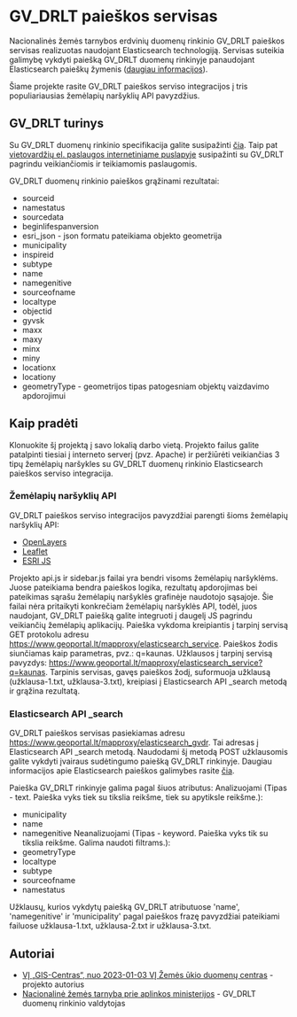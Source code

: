 # GV_DRLT paieškos servisas

Nacionalinės žemės tarnybos erdvinių duomenų rinkinio GV_DRLT paieškos servisas realizuotas naudojant Elasticsearch technologiją. Servisas suteikia galimybę vykdyti paiešką GV_DRLT duomenų rinkinyje panaudojant Elasticsearch paieškų žymenis ([daugiau informacijos](https://www.elastic.co/guide/en/elasticsearch/reference/current/search-search.html)). 

Šiame projekte rasite GV_DRLT paieškos serviso integracijos į tris populiariausias žemėlapių naršyklių API pavyzdžius. 

## GV_DRLT turinys

Su GV_DRLT duomenų rinkinio specifikacija galite susipažinti [čia](https://www.geoportal.lt/download/Specifikacijos/GV_DRLT-duomenu-specifikacija.pdf). Taip pat [vietovardžių el. paslaugos internetiniame puslapyje](https://www.geoportal.lt/vietovardziai/) susipažinti su GV_DRLT pagrindu veikiančiomis ir teikiamomis paslaugomis.

GV_DRLT duomenų rinkinio paieškos grąžinami rezultatai:
* sourceid
* namestatus
* sourcedata
* beginlifespanversion
* esri_json - json formatu pateikiama objekto geometrija
* municipality
* inspireid
* subtype
* name
* namegenitive
* sourceofname
* localtype
* objectid
* gyvsk
* maxx
* maxy
* minx
* miny
* locationx
* locationy
* geometryType - geometrijos tipas patogesniam objektų vaizdavimo apdorojimui

## Kaip pradėti

Klonuokite šį projektą į savo lokalią darbo vietą. Projekto failus galite patalpinti tiesiai į interneto serverį (pvz. Apache) ir peržiūrėti veikiančias 3 tipų žemėlapių naršykles su GV_DRLT duomenų rinkinio Elasticsearch paieškos serviso integracija.

### Žemėlapių naršyklių API

GV_DRLT paieškos serviso integracijos pavyzdžiai parengti šioms žemėlapių naršyklių API:
* [OpenLayers](https://openlayers.org/)
* [Leaflet](https://leafletjs.com/)
* [ESRI JS](https://developers.arcgis.com/javascript/)

Projekto api.js ir sidebar.js failai yra bendri visoms žemėlapių naršyklėms. Juose pateikiama bendra paieškos logika, rezultatų apdorojimas bei pateikimas sąrašu žemėlapių naršyklės grafinėje naudotojo sąsajoje. Šie failai nėra pritaikyti konkrečiam žemėlapių naršyklės API, todėl, juos naudojant, GV_DRLT paiešką galite integruoti į daugelį JS pagrindu veikiančių žemėlapių aplikacijų.
Paieška vykdoma kreipiantis į tarpinį servisą GET protokolu adresu https://www.geoportal.lt/mapproxy/elasticsearch_service. Paieškos žodis siunčiamas kaip parametras, pvz.: q=kaunas.
Užklausos į tarpinį servisą pavyzdys: https://www.geoportal.lt/mapproxy/elasticsearch_service?q=kaunas.
Tarpinis servisas, gavęs paieškos žodį, suformuoja užklausą (užklausa-1.txt, užklausa-3.txt), kreipiasi į Elasticsearch API _search metodą ir grąžina rezultatą.

### Elasticsearch API _search

GV_DRLT paieškos servisas pasiekiamas adresu https://www.geoportal.lt/mapproxy/elasticsearch_gvdr. Tai adresas į Elasticsearch API _search metodą. Naudodami šį metodą POST užklausomis galite vykdyti įvairaus sudėtingumo paiešką GV_DRLT rinkinyje. Daugiau informacijos apie Elasticsearch paieškos galimybes rasite [čia](https://www.elastic.co/guide/en/elasticsearch/reference/current/search-search.html).

Paieška GV_DRLT rinkinyje galima pagal šiuos atributus:
Analizuojami (Tipas - text. Paieška vyks tiek su tikslia reikšme, tiek su apytiksle reikšme.):
- municipality
- name
- namegenitive
Neanalizuojami (Tipas - keyword. Paieška vyks tik su tikslia reikšme. Galima naudoti filtrams.):
- geometryType
- localtype
- subtype
- sourceofname
- namestatus

Užklausų, kurios vykdytų paiešką GV_DRLT atributuose 'name', 'namegenitive' ir 'municipality' pagal paieškos frazę pavyzdžiai pateikiami failuose užklausa-1.txt, užklausa-2.txt ir užklausa-3.txt.

## Autoriai

* [VĮ „GIS-Centras“, nuo 2023-01-03 VĮ Žemės ūkio duomenų centras](https://www.gis-centras.lt) - projekto autorius
* [Nacionalinė žemės tarnyba prie aplinkos ministerijos](https://www.nzt.lt) - GV_DRLT duomenų rinkinio valdytojas
